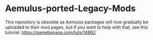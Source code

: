 # Aemulus-ported-Legacy-Mods
This repository is obsolete as Aemulus packages will now gradually be uploaded to their mod pages, but if you want to help with that, see this tutorial: https://gamebanana.com/tuts/14862

